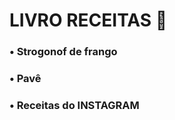 # LIVRO RECEITAS :chicken:



### • Strogonof de frango

 ### • Pavê

### • Receitas do INSTAGRAM



